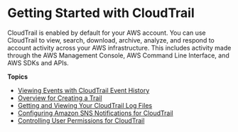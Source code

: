 # Getting Started with CloudTrail<a name="cloudtrail-getting-started"></a>

 CloudTrail is enabled by default for your AWS account\. You can use CloudTrail to view, search, download, archive, analyze, and respond to account activity across your AWS infrastructure\. This includes activity made through the AWS Management Console, AWS Command Line Interface, and AWS SDKs and APIs\.

**Topics**
+ [Viewing Events with CloudTrail Event History](view-cloudtrail-events.md)
+ [Overview for Creating a Trail](cloudtrail-create-and-update-a-trail.md)
+ [Getting and Viewing Your CloudTrail Log Files](get-and-view-cloudtrail-log-files.md)
+ [Configuring Amazon SNS Notifications for CloudTrail](configure-sns-notifications-for-cloudtrail.md)
+ [Controlling User Permissions for CloudTrail](control-user-permissions-for-cloudtrail.md)